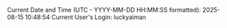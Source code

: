 Current Date and Time (UTC - YYYY-MM-DD HH:MM:SS formatted): 2025-08-15 10:48:54
Current User's Login: luckyaiman
